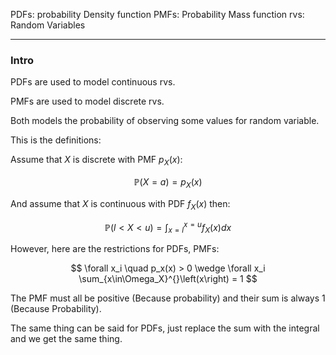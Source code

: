 PDFs: probability Density function 
PMFs: Probability Mass function
rvs: Random Variables

---
### **Intro**

PDFs are used to model continuous rvs. 

PMFs are used to model discrete rvs. 

Both models the probability of observing some values for random variable. 

This is the definitions: 

Assume that $X$ is discrete with PMF $p_X(x)$: 

$$
\mathbb{P}\left(X = a\right) = p_X(x)
$$

And assume that $X$ is continuous with PDF $f_X(x)$ then: 

$$
\mathbb{P}\left(l < X < u\right) = 
\int_{x = l}^{x = u} f_X(x) dx
$$

However, here are the restrictions for PDFs, PMFs: 

$$
\forall x_i \quad p_x(x) > 0 \wedge \forall x_i \sum_{x\in\Omega_X}^{}\left(x\right) = 1
$$

The PMF must all be positive (Because probability) and their sum is always 1 (Because Probability). 

The same thing can be said for PDFs, just replace the sum with the integral and we get the same thing. 



